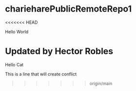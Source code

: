 # charieharePublicRemoteRepo1
<<<<<<< HEAD

Hello World

Updated by Hector Robles
=======
Hello Cat

This is a line that will create conflict
>>>>>>> origin/main
